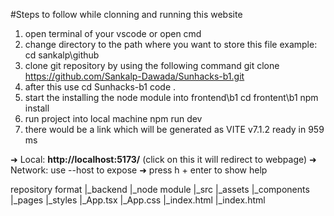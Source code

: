 #Steps to follow while clonning and running this website
1. open terminal of your vscode or open cmd
2. change directory to the path where you want to store this file
   example: cd sankalp\github
3. clone git repository by using the following command
    git clone https://github.com/Sankalp-Dawada/Sunhacks-b1.git
4. after this use
    cd Sunhacks-b1
    code .
5. start the installing the node module into frontend\b1
   cd frontent\b1
   npm install
6. run project into local machine
   npm run dev
7. there would be a link which will be generated as
   VITE v7.1.2  ready in 959 ms

  ➜  Local:   **http://localhost:5173/** (click on this it will redirect to webpage)
  ➜  Network: use --host to expose
  ➜  press h + enter to show help

  repository format
  |_backend
  |_node module
  |_src
    |_assets
    |_components
    |_pages
    |_styles
  |_App.tsx
  |_App.css
  |_index.html
  |_index.html
